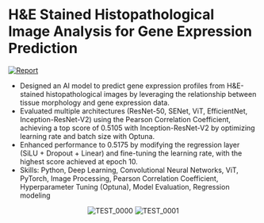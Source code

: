 # H&E Stained Histopathological Image Analysis for Gene Expression Prediction 	

[![Report](https://img.shields.io/badge/Report-PDF-red?style=for-the-badge&logo=adobeacrobatreader)](https://yeongeun-ra-2025.netlify.app/files/19_mai.pdf)

- Designed an AI model to predict gene expression profiles from H&E-stained histopathological images by leveraging the relationship between tissue morphology and gene expression data.
- Evaluated multiple architectures (ResNet-50, SENet, ViT, EfficientNet, Inception-ResNet-V2) using the Pearson Correlation Coefficient, achieving a top score of 0.5105 with Inception-ResNet-V2 by optimizing learning rate and batch size with Optuna.
- Enhanced performance to 0.5175 by modifying the regression layer (SiLU + Dropout + Linear) and fine-tuning the learning rate, with the highest score achieved at epoch 10.
- Skills: Python, Deep Learning, Convolutional Neural Networks, ViT, PyTorch, Image Processing, Pearson Correlation Coefficient, Hyperparameter Tuning (Optuna), Model Evaluation, Regression modeling 

<p align="center">
  <img src="https://github.com/user-attachments/assets/b7674101-a482-4edf-8b8e-7fb90546042c" alt="TEST_0000">
  <img src="https://github.com/user-attachments/assets/a509ce84-6cc2-4b81-9324-f63e50a4467a" alt="TEST_0001">

</p>
